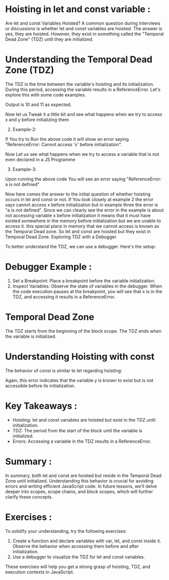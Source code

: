 # Hoisting in let and const variable : 

Are let and const Variables Hoisted?
A common question during interviews or discussions is whether let and const variables are hoisted. The answer is yes, they are hoisted. However, they exist in something called the "Temporal Dead Zone" (TDZ) until they are initialized.

# Understanding the Temporal Dead Zone (TDZ)
The TDZ is the time between the variable's hoisting and its initialization. During this period, accessing the variable results in a ReferenceError. Let's explore this with some code examples.


<!-- let x=10 ;
var y=11 ;
console.log(x); 
console.log(y);

Output
10
11 -->
 

Output is 10 and 11 as expected.

Now let us Tweak it a little bit and see what happens when we try to access x and y before initializing them 

2. Example-2:

<!-- console.log(y);
console.log(x);
let x = 10;
var y = 11; -->

If You try to Run the above code it will show an error saying "ReferenceError: Cannot access 'x' before initialization".

Now Let us see what happens when we try to access a variable that is not even declared in a JS Programme

3. Example-3:

<!-- console.log(a); -->

Upon running the above code You will see an error saying "ReferenceError: a is not defined"

Now here comes the answer to the initial question of whether hoisting occurs in let and const or not. If You look closely at example 2 the error says cannot access x before initialization but in example three the error is "a is not defined". Since we can clearly see the error in the example is about not accessing variable x before initialization it means that it must have existed somewhere in the memory before initialization but we are unable to access it. this special place in memory that we cannot access is known as the Temporal Dead zone.
So let and const are hoisted but they exist in Temporal Dead Zone.
Exploring TDZ with a Debugger

To better understand the TDZ, we can use a debugger. Here's the setup:

<!-- //TDZ starts here 
console.log(y);
console.log(x);
let x = 9 ; //TDZ ends here 
console.log(x); -->

# Debugger Example : 
1. Set a Breakpoint: Place a breakpoint before the variable initialization.
2. Inspect Variables: Observe the state of variables in the debugger.
When the code execution pauses at the breakpoint, you will see that x is in the TDZ, and accessing it results in a ReferenceError.

# Temporal Dead Zone
The TDZ starts from the beginning of the block scope.
The TDZ ends when the variable is initialized.

<!-- {
    // TDZ starts
    console.log(x); // Throws ReferenceError
    let x = 9; // TDZ ends
    console.log(x); // Outputs: 9
} -->

# Understanding Hoisting with const
The behavior of const is similar to let regarding hoisting:

<!-- console.log(y); // Throws ReferenceError: Cannot access 'y' before initialization
const y = 10; -->

Again, this error indicates that the variable y is known to exist but is not accessible before its initialization.

# Key Takeaways : 
- Hoisting: let and const variables are hoisted but exist in the TDZ until initialization.
- TDZ: The period from the start of the block until the variable is initialized.
- Errors: Accessing a variable in the TDZ results in a ReferenceError.

# Summary : 
In summary, both let and const are hoisted but reside in the Temporal Dead Zone until initialized. Understanding this behavior is crucial for avoiding errors and writing efficient JavaScript code. In future lessons, we'll delve deeper into scopes, scope chains, and block scopes, which will further clarify these concepts.

# Exercises : 
To solidify your understanding, try the following exercises:
1. Create a function and declare variables with var, let, and const inside it. Observe the behavior when accessing them before and after initialization.
2. Use a debugger to visualize the TDZ for let and const variables.

These exercises will help you get a strong grasp of hoisting, TDZ, and execution contexts in JavaScript.